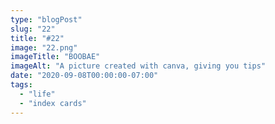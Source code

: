 ```yaml
---
type: "blogPost"
slug: "22"
title: "#22"
image: "22.png"
imageTitle: "BOOBAE"
imageAlt: "A picture created with canva, giving you tips"
date: "2020-09-08T00:00:00-07:00"
tags:
  - "life"
  - "index cards"
---
```



